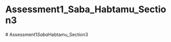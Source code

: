 # Assessment1_Saba_Habtamu_Section3
#   A s s e s s m e n t 1 _ S a b a _ H a b t a m u _ S e c t i o n 3  
 